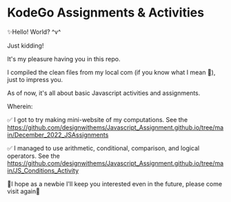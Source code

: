
# KodeGo Assignments & Activities

✨Hello! World? ^v^

Just kidding! 

It's my pleasure having you in this repo.

I compiled the clean files from my local com (if you know what I mean 🤦), just to impress you. 

As of now, it's all about basic Javascript activities and assignments.

Wherein:

✅ I got to try making mini-website of my computations. 
See the https://github.com/designwithems/Javascript_Assignment.github.io/tree/main/December_2022_JSAssignments

✅ I managed to use arithmetic, conditional, comparison, and logical operators.
See the https://github.com/designwithems/Javascript_Assignment.github.io/tree/main/JS_Conditions_Activity  

🎉I hope as a newbie I'll keep you interested even in the future, please come visit again🎉
